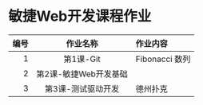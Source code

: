 # 敏捷Web开发课程作业

编号|作业名称|作业内容
-:|:-:|:-|
1 | 第1课-Git | Fibonacci 数列
2 | 第2课-敏捷Web开发基础 | 
3 | 第3课-测试驱动开发 | 德州扑克



